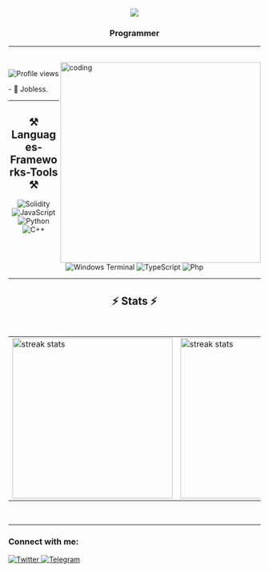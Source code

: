 <h1 align="center">
<img src="https://readme-typing-svg.herokuapp.com/?font=Righteous&size=35&center=true&vCenter=true&width=500&height=70&duration=4000&lines=Hi+There!+👋;+I'm+JustPandaEver!;" />
</h1>
<h3 align="center">Programmer</h3>
<hr/>
<br/>
<img align="right" alt="coding" width="400" src="https://miro.medium.com/v2/resize:fit:700/format:webp/1*mUahTQdRR4e4MJLLtJkjbw.gif">
<p align="left">
<img src="https://komarev.com/ghpvc/?username=JustPandaEver&label=Profile%20views&color=0e75b6&style=flat" alt="Profile views" />
</p>
- 🔭 Jobless.
<hr/>
<h2 align="center">⚒️ Languages-Frameworks-Tools ⚒️</h2>
<p align="center">
<img src="https://img.shields.io/badge/Solidity-%23339933.svg?style=for-the-badge&logo=solidity&logoColor=white" alt="Solidity"/>
<img src="https://img.shields.io/badge/javascript-%23323330.svg?style=for-the-badge&logo=javascript&logoColor=%23F7DF1E" alt="JavaScript"/>
<img src="https://img.shields.io/badge/python-3670A0?style=for-the-badge&logo=python&logoColor=ffdd54" alt="Python"/>
<img src="https://img.shields.io/badge/c++-%2300599C.svg?style=for-the-badge&logo=c%2B%2B&logoColor=white" alt="C++"/>
<img src="https://img.shields.io/badge/Windows%20Terminal-%234D4D4D.svg?style=for-the-badge&logo=windows-terminal&logoColor=white" alt="Windows Terminal"/>
<img src="https://img.shields.io/badge/typescript-%23007ACC.svg?style=for-the-badge&logo=typescript&logoColor=white" alt="TypeScript"/>
<img src="https://img.shields.io/badge/PHP-777BB4?style=for-the-badge&logo=php&logoColor=white" alt="Php"/>
</p>
<hr/>
<h2 align="center">⚡ Stats ⚡</h2>
<br>
<div align="center">
<table border="0">
<tr>
<td><img width="320" src="https://github-readme-streak-stats-salesp07.vercel.app/?user=JustPandaEver&count_private=true&theme=react&border_radius=10&size_weight=0.4&count_weight=10" alt="streak stats"/></td>
<td><img width="320" src="https://github-readme-stats-salesp07.vercel.app/api/top-langs/?username=JustPandaEver&hide=HTML&langs_count=8&layout=compact&theme=react&border_radius=10&size_weight=0.4&count_weight=10&exclude_repo=github-readme-stats" alt="streak stats"/></td>
</tr>
</table>
</div>
<br/>
<hr/>
<h3 align="left">Connect with me:</h3>
<p align="left">
<a href="https://twitter.com/PandaEver1">
<img src="https://img.shields.io/badge/Twitter-%231DA1F2.svg?logo=Twitter&logoColor=white" alt="Twitter"/>
</a>
<a href="https://t.me/PandaEverX">
<img src="https://img.shields.io/badge/Telegram-%232CA5E0.svg?logo=telegram&logoColor=white" alt="Telegram"/>
</a>
</p>
